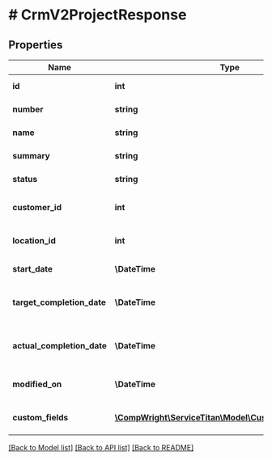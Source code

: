 # # CrmV2ProjectResponse

## Properties

Name | Type | Description | Notes
------------ | ------------- | ------------- | -------------
**id** | **int** | ID of the project |
**number** | **string** | Project number |
**name** | **string** | Project name | [optional]
**summary** | **string** | Project summary | [optional]
**status** | **string** | Project summary | [optional]
**customer_id** | **int** | ID of the project&#39;s customer |
**location_id** | **int** | ID of the project&#39;s location |
**start_date** | **\DateTime** | Start date of the project | [optional]
**target_completion_date** | **\DateTime** | Target completion date of the project | [optional]
**actual_completion_date** | **\DateTime** | Actual completion date of the project | [optional]
**modified_on** | **\DateTime** | Projects last modification date | [optional]
**custom_fields** | [**\CompWright\ServiceTitan\Model\CustomFieldApiModel[]**](CustomFieldApiModel.md) | Custom fields on the project |

[[Back to Model list]](../../README.md#models) [[Back to API list]](../../README.md#endpoints) [[Back to README]](../../README.md)
